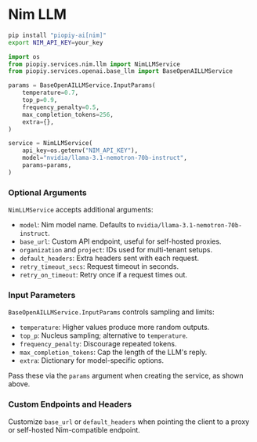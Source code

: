 # Nim LLM

```bash
pip install "piopiy-ai[nim]"
export NIM_API_KEY=your_key
```

```python
import os
from piopiy.services.nim.llm import NimLLMService
from piopiy.services.openai.base_llm import BaseOpenAILLMService

params = BaseOpenAILLMService.InputParams(
    temperature=0.7,
    top_p=0.9,
    frequency_penalty=0.5,
    max_completion_tokens=256,
    extra={},
)

service = NimLLMService(
    api_key=os.getenv("NIM_API_KEY"),
    model="nvidia/llama-3.1-nemotron-70b-instruct",
    params=params,
)
```

### Optional Arguments

`NimLLMService` accepts additional arguments:

- `model`: Nim model name. Defaults to `nvidia/llama-3.1-nemotron-70b-instruct`.
- `base_url`: Custom API endpoint, useful for self-hosted proxies.
- `organization` and `project`: IDs used for multi-tenant setups.
- `default_headers`: Extra headers sent with each request.
- `retry_timeout_secs`: Request timeout in seconds.
- `retry_on_timeout`: Retry once if a request times out.

### Input Parameters

`BaseOpenAILLMService.InputParams` controls sampling and limits:

- `temperature`: Higher values produce more random outputs.
- `top_p`: Nucleus sampling; alternative to `temperature`.
- `frequency_penalty`: Discourage repeated tokens.
- `max_completion_tokens`: Cap the length of the LLM's reply.
- `extra`: Dictionary for model-specific options.

Pass these via the `params` argument when creating the service, as shown above.

### Custom Endpoints and Headers

Customize `base_url` or `default_headers` when pointing the client to a proxy or self-hosted Nim-compatible endpoint.

